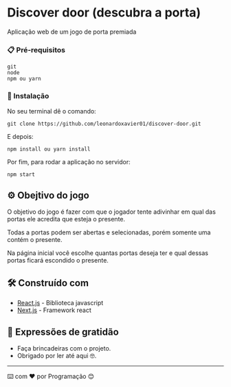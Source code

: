 # Discover door (descubra a porta)

Aplicação web de um jogo de porta premiada

### 📋 Pré-requisitos

```
git
node
npm ou yarn
```

### 🔧 Instalação

No seu terminal dê o comando:

```
git clone https://github.com/leonardoxavier01/discover-door.git
```

E depois:

```
npm install ou yarn install
```

Por fim, para rodar a aplicação no servidor:

```
npm start
```

## ⚙️ Obejtivo do jogo

O objetivo do jogo é fazer com que o jogador tente adivinhar em qual das portas ele acredita que esteja o presente.

Todas a portas podem ser abertas e selecionadas, porém somente uma contém o presente.

Na página inicial você escolhe quantas portas deseja ter e qual dessas portas ficará escondido o presente.

## 🛠️ Construído com

- [React.js](https://reactjs.org/) - Biblioteca javascript
- [Next.js](https://nextjs.org/) - Framework react

## 🎁 Expressões de gratidão

- Faça brincadeiras com o projeto.
- Obrigado por ler até aqui 🤓.

---

⌨️ com ❤️ por Programação 😊
